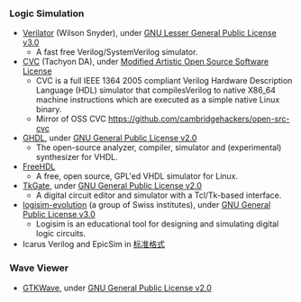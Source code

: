 ### Logic Simulation
 - [Verilator](https://www.veripool.org/wiki/verilator) (Wilson Snyder), under [GNU Lesser General Public License v3.0](https://github.com/verilator/verilator/blob/master/LICENSE)
   - A fast free Verilog/SystemVerilog simulator.
 - [CVC](http://www.tachyon-da.com/what-is-cvc/) (Tachyon DA), under [Modified Artistic Open Source Software License](tachyon-da.com/licensing-faq/)
   - CVC is a full IEEE 1364 2005 compliant Verilog Hardware Description Language (HDL) simulator that compilesVerilog to native X86_64 machine instructions which are executed as a simple native Linux binary.
   - Mirror of OSS CVC https://github.com/cambridgehackers/open-src-cvc
 - [GHDL](https://github.com/ghdl/ghdl), under [GNU General Public License v2.0](https://github.com/ghdl/ghdl/blob/master/COPYING.md)
   - The open-source analyzer, compiler, simulator and (experimental) synthesizer for VHDL.
 - [FreeHDL](http://freehdl.seul.org/)
   - A free, open source, GPL'ed VHDL simulator for Linux.
 - [TkGate](https://github.com/bnoordhuis/tkgate), under [GNU General Public License v2.0](https://github.com/bnoordhuis/tkgate/blob/master/COPYING)
   - A digital circuit editor and simulator with a Tcl/Tk-based interface.
 - [logisim-evolution](https://github.com/reds-heig/logisim-evolution) (a group of Swiss institutes), under [GNU General Public License v3.0](https://github.com/reds-heig/logisim-evolution/blob/master/LICENSE.md)
   - Logisim is an educational tool for designing and simulating digital logic circuits.
 - Icarus Verilog and EpicSim in [标准格式](../../flow/standard/)

### Wave Viewer
- [GTKWave](https://github.com/gtkwave/gtkwave), under [GNU General Public License v2.0](https://github.com/gtkwave/gtkwave/blob/master/LICENSE)
